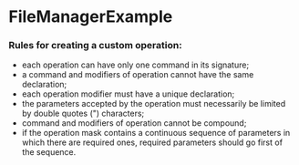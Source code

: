 # FileManagerExample

### Rules for creating a custom operation:
- each operation can have only one command in its signature;
- a command and modifiers of operation cannot have the same declaration;
- each operation modifier must have a unique declaration;
- the parameters accepted by the operation must necessarily be limited by double quotes (") characters;
- command and modifiers of operation cannot be compound;
- if the operation mask contains a continuous sequence of parameters in which there are required ones, required parameters should go first of the sequence.

